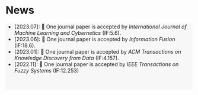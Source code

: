 # <i class="fas fa-rss "></i> News

<ul style="width: auto; height: 180px; overflow: auto; background-color: #F7F7F7">
	<li>[2023.07]: 🎉 One journal paper is accepted by <i> International Journal of Machine Learning and Cybernetics</i> (IF:5.6).
	</li>
	<li>[2023.06]: 🎉 One journal paper is accepted by <i> Information Fusion</i> (IF:18.6).
	</li>
	<li>[2023.01]: 🎉 One journal paper is accepted by <i> ACM Transactions on Knowledge Discovery from Data</i> (IF:4.157).
	</li>
	<li>[2022.11]: 🎉 One journal paper is accepted by <i> IEEE Transactions on Fuzzy Systems</i> (IF:12.253)
	</li>
</ul>
